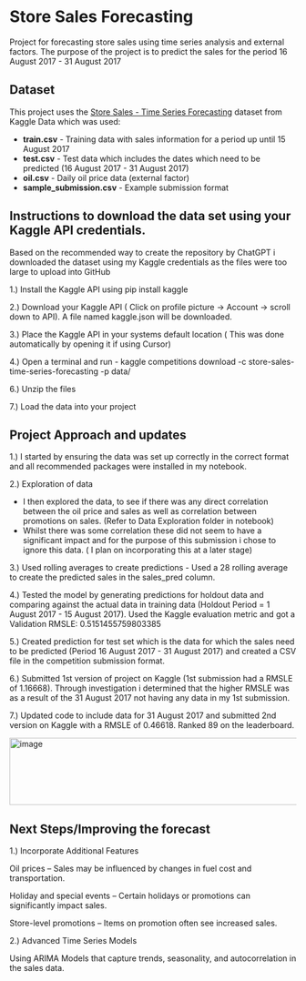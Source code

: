 # Store Sales Forecasting

Project for forecasting store sales using time series analysis and external factors.
The purpose of the project is to predict the sales for the period 16 August 2017 - 31 August 2017

## Dataset

This project uses the [Store Sales - Time Series Forecasting](https://www.kaggle.com/competitions/store-sales-time-series-forecasting) dataset from Kaggle
Data which was used:

- **train.csv** - Training data with sales information for a period up until 15 August 2017
- **test.csv** - Test data which includes the dates which need to be predicted (16 August 2017 - 31 August 2017)
- **oil.csv** - Daily oil price data (external factor)
- **sample_submission.csv** - Example submission format



## Instructions to download the data set using your Kaggle API credentials. 
Based on the recommended way to create the repository by ChatGPT i downloaded the dataset using my Kaggle credentials as the files were too large to upload into GitHub
  
1.) Install the Kaggle API using pip install kaggle

2.) Download your Kaggle API ( Click on profile picture → Account → scroll down to API). A file named kaggle.json will be downloaded. 

3.) Place the Kaggle API in your systems default location ( This was done automatically by opening it if using Cursor)

4.) Open a terminal and run - kaggle competitions download -c store-sales-time-series-forecasting -p data/

6.) Unzip the files 

7.) Load the data into your project
  
## Project Approach and updates

1.) I started by ensuring the data was set up correctly in the correct format and all recommended packages were installed in my notebook.

2.) Exploration of data
- I then explored the data, to see if there was any direct correlation between the oil price and sales as well as correlation between promotions on sales. (Refer to Data Exploration folder in notebook) 
- Whilst there was some correlation these did not seem to have a significant impact and for the purpose of this submission i chose to ignore this data. ( I plan on incorporating this at a later stage)
  
3.) Used rolling averages to create predictions - Used a 28 rolling average to create the predicted sales in the sales_pred column.
   
4.) Tested the model by generating predictions for holdout data and comparing against the actual data in training data (Holdout Period = 1 August 2017 - 15 August 2017). Used the Kaggle evaluation metric and got a Validation RMSLE: 0.5151455759803385 
   
5.) Created prediction for test set which is the data for which the sales need to be predicted (Period 16 August 2017 - 31 August 2017) and created a CSV file in the competition submission format. 

6.) Submitted 1st version of project on Kaggle (1st submission had a RMSLE of 1.16668). Through investigation i determined that the higher RMSLE was as a result of the 31 August 2017 not having any data in my 1st submission. 

7.) Updated code to include data for 31 August 2017 and submitted 2nd version on Kaggle with a RMSLE of 0.46618. Ranked 89 on the leaderboard. 

<img width="697" height="118" alt="image" src="https://github.com/user-attachments/assets/915403b2-ab5d-4168-bc03-cc359df96a19" />


## Next Steps/Improving the forecast

1.) Incorporate Additional Features

Oil prices – Sales may be influenced by changes in fuel cost and transportation.

Holiday and special events – Certain holidays or promotions can significantly impact sales.

Store-level promotions – Items on promotion often see increased sales.

2.) Advanced Time Series Models

Using ARIMA Models that capture trends, seasonality, and autocorrelation in the sales data.
